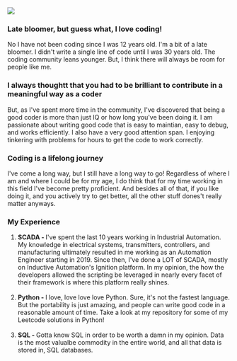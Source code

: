 
<img src="https://user-images.githubusercontent.com/62947490/136677022-65eaee07-4aed-4f34-a67c-096f6f65836a.png">
<h3>Late bloomer, but guess what, I love coding!</h3>
<p>No I have not been coding since I was 12 years old. I'm a bit of a late bloomer. I didn't write a single line of code until I was 30 years old. The coding community leans younger. But, I think there will always be room for people like me.</p>
<h3>I always thoughtt that you had to be brilliant to contribute in a meaningful way as a coder</h3>
<p>But, as I've spent more time in the community, I've discovered that being a good coder is more than just IQ or how long you've been doing it. I am passionate about writing good code that is easy to maintian, easy to debug, and works efficiently. I also have a very good attention span. I enjoying tinkering with problems for hours to get the code to work correctly.</p>


<h3>Coding is a lifelong journey</h3>
<p>I've come a long way, but I still have a long way to go! Regardless of where I am and where I could be for my age, I do think that for my time working in this field I've become pretty proficient. And besides all of that, if you like doing it, and you actively try to get better, all the other stuff dones't really matter anyways.</p>

<h3>My Experience</h3>

<ol>

<li><b>SCADA - </b>I've spent the last 10 years working in Industrial Automation. My knowledge in electrical systems, transmitters, controllers, and manufacturing ultimately resulted in me working as an Automation Engineer starting in 2019. Since then, I've done a LOT of SCADA, mostly on Inductive Automation's Ignition platform. In my opinion, the how the developers allowed the scripting be leveraged in nearly every facet of their framework is where this platform really shines.</li>
 
<br>


<li><b>Python - </b>I love, love love love Python. Sure, it's not the fastest language. But the portability is just amazing, and people can write good code in a reasonable amount of time. Take a look at my repository for some of my Leetcode solutions in Python!</li>
  
<br>  

<li><b>SQL - </b>Gotta know SQL in order to be worth a damn in my opinion. Data is the most valualbe commodity in the entire world, and all that data is stored in, SQL databases.</li>
</ol>

<br>

<!---
TrentMahaffey/TrentMahaffey is a ✨ special ✨ repository because its `README.md` (this file) appears on your GitHub profile.
You can click the Preview link to take a look at your changes.
--->
